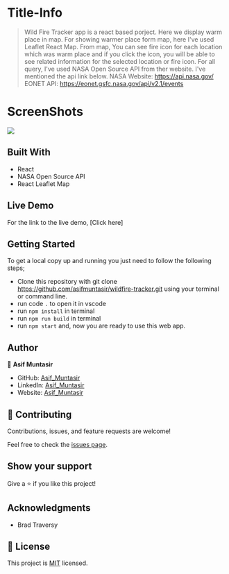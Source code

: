# Title-Info
> Wild Fire Tracker app is a react based porject. Here we display warm place in map. For showing warmer place form map, here I've used Leaflet React Map. From map, You can see fire icon for each location which was warm place and if you click the icon, you will be able to see related information for the selected location or fire icon. For all query, I've used NASA Open Source API from ther website. I've mentioned the api link below. 
NASA Website: https://api.nasa.gov/
EONET API: https://eonet.gsfc.nasa.gov/api/v2.1/events


# ScreenShots
![](wildfire-tracker.gif)

## Built With
- React
- NASA Open Source API
- React Leaflet Map 

## Live Demo
For the link to the live demo, [Click here]

## Getting Started
To get a local copy up and running you just need to follow the following steps;
- Clone this repository with
git clone https://github.com/asifmuntasir/wildfire-tracker.git using your terminal or command line.
- run code `.` to open it in vscode
- run `npm install` in terminal
- run `npm run build` in terminal
- run `npm start` and, now you are ready to use this web app.

## Author

👤 **Asif Muntasir**

- GitHub: [Asif_Muntasir](https://github.com/asifmuntasir)
- LinkedIn: [Asif_Muntasir](https://www.linkedin.com/in/asif-muntasir-shuaib/)
- Website: [Asif_Muntasir](https://asifmuntasir.github.io/)

## 🤝 Contributing

Contributions, issues, and feature requests are welcome!

Feel free to check the [issues page](../../issues/).

## Show your support

Give a ⭐️ if you like this project!

## Acknowledgments

- Brad Traversy

## 📝 License

This project is [MIT](./MIT.md) licensed.
